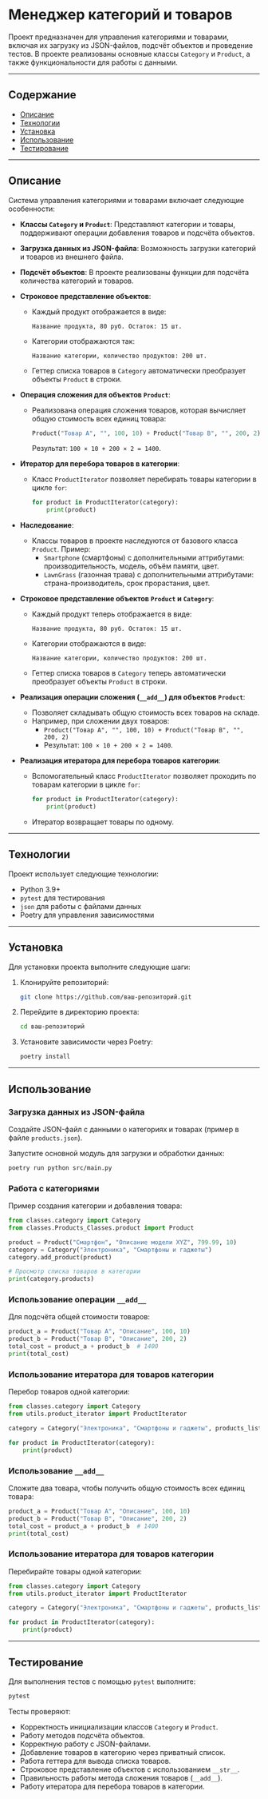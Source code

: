 # Менеджер категорий и товаров

Проект предназначен для управления категориями и товарами, включая их загрузку из JSON-файлов, подсчёт объектов и проведение тестов. В проекте реализованы основные классы `Category` и `Product`, а также функциональности для работы с данными.

---

## Содержание

- [Описание](#описание)
- [Технологии](#технологии)
- [Установка](#установка)
- [Использование](#использование)
- [Тестирование](#тестирование)

---

## Описание

Система управления категориями и товарами включает следующие особенности:


- **Классы `Category` и `Product`**: Представляют категории и товары, поддерживают операции добавления товаров и подсчёта объектов.
- **Загрузка данных из JSON-файла**: Возможность загрузки категорий и товаров из внешнего файла.
- **Подсчёт объектов**: В проекте реализованы функции для подсчёта количества категорий и товаров.
- **Строковое представление объектов**: 
  - Каждый продукт отображается в виде:
    ```
    Название продукта, 80 руб. Остаток: 15 шт.
    ```
  - Категории отображаются так:
    ```
    Название категории, количество продуктов: 200 шт.
    ```
  - Геттер списка товаров в `Category` автоматически преобразует объекты `Product` в строки.

- **Операция сложения для объектов `Product`**: 
  - Реализована операция сложения товаров, которая вычисляет общую стоимость всех единиц товара:
    ```python
    Product("Товар A", "", 100, 10) + Product("Товар B", "", 200, 2)
    ```
    Результат: `100 × 10 + 200 × 2 = 1400`.

- **Итератор для перебора товаров в категории**:
  - Класс `ProductIterator` позволяет перебирать товары категории в цикле `for`:
    ```python
    for product in ProductIterator(category):
        print(product)
    ```

- **Наследование**:
  - Классы товаров в проекте наследуются от базового класса `Product`. Пример:
    - `Smartphone` (смартфоны) с дополнительными аттрибутами: производительность, модель, объём памяти, цвет.
    - `LawnGrass` (газонная трава) с дополнительными аттрибутами: страна-производитель, срок прорастания, цвет.
- **Строковое представление объектов `Product` и `Category`**:
  - Каждый продукт теперь отображается в виде:
    ```
    Название продукта, 80 руб. Остаток: 15 шт.
    ```
  - Категории отображаются в виде:
    ```
    Название категории, количество продуктов: 200 шт.
    ```
  - Геттер списка товаров в `Category` теперь автоматически преобразует объекты `Product` в строки.

- **Реализация операции сложения (`__add__`) для объектов `Product`**:
  - Позволяет складывать общую стоимость всех товаров на складе.
  - Например, при сложении двух товаров:
    - `Product("Товар A", "", 100, 10) + Product("Товар B", "", 200, 2)`
    - Результат: `100 × 10 + 200 × 2 = 1400`.

- **Реализация итератора для перебора товаров категории**:
  - Вспомогательный класс `ProductIterator` позволяет проходить по товарам категории в цикле `for`:
    ```python
    for product in ProductIterator(category):
        print(product)
    ```
  - Итератор возвращает товары по одному.

---

## Технологии

Проект использует следующие технологии:
- Python 3.9+
- `pytest` для тестирования
- `json` для работы с файлами данных
- Poetry для управления зависимостями

---

## Установка

Для установки проекта выполните следующие шаги:

1. Клонируйте репозиторий:
   ```bash
   git clone https://github.com/ваш-репозиторий.git
   ```

2. Перейдите в директорию проекта:
   ```bash
   cd ваш-репозиторий
   ```

3. Установите зависимости через Poetry:
   ```bash
   poetry install
   ```

---

## Использование

### Загрузка данных из JSON-файла
Создайте JSON-файл с данными о категориях и товарах (пример в файле `products.json`).

Запустите основной модуль для загрузки и обработки данных:
```bash
poetry run python src/main.py
```

### Работа с категориями

Пример создания категории и добавления товара:

```python
from classes.category import Category
from classes.Products_Classes.product import Product

product = Product("Смартфон", "Описание модели XYZ", 799.99, 10)
category = Category("Электроника", "Смартфоны и гаджеты")
category.add_product(product)

# Просмотр списка товаров в категории
print(category.products)
```

### Использование операции `__add__`

Для подсчёта общей стоимости товаров:

```python
product_a = Product("Товар A", "Описание", 100, 10)
product_b = Product("Товар B", "Описание", 200, 2)
total_cost = product_a + product_b  # 1400
print(total_cost)
```

### Использование итератора для товаров категории

Перебор товаров одной категории:

```python
from classes.category import Category
from utils.product_iterator import ProductIterator

category = Category("Электроника", "Смартфоны и гаджеты", products_list)

for product in ProductIterator(category):
    print(product)
```

### Использование `__add__`
Сложите два товара, чтобы получить общую стоимость всех единиц товара:
```python
product_a = Product("Товар A", "Описание", 100, 10)
product_b = Product("Товар B", "Описание", 200, 2)
total_cost = product_a + product_b  # 1400
print(total_cost)
```

### Использование итератора для товаров категории
Перебирайте товары одной категории:
```python
from classes.category import Category
from utils.product_iterator import ProductIterator

category = Category("Электроника", "Смартфоны и гаджеты", products_list)

for product in ProductIterator(category):
    print(product)
```

---

## Тестирование

Для выполнения тестов с помощью `pytest` выполните:
```bash
pytest
```

Тесты проверяют:

- Корректность инициализации классов `Category` и `Product`.
- Работу методов подсчёта объектов.
- Корректную работу с JSON-файлами.
- Добавление товаров в категорию через приватный список.
- Работа геттера для вывода списка товаров.
- Строковое представление объектов с использованием `__str__`.
- Правильность работы метода сложения товаров (`__add__`).
- Работу итератора для перебора товаров в категории.
